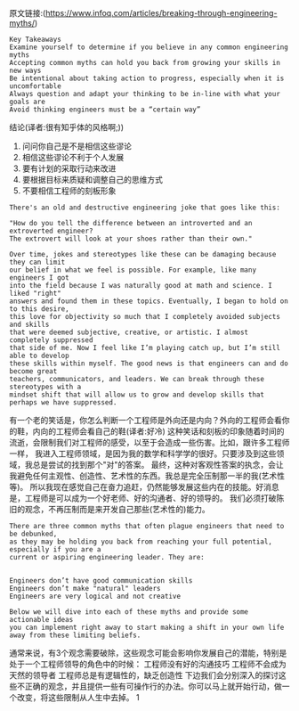 原文链接:(https://www.infoq.com/articles/breaking-through-engineering-myths/)

```
Key Takeaways
Examine yourself to determine if you believe in any common engineering myths
Accepting common myths can hold you back from growing your skills in new ways
Be intentional about taking action to progress, especially when it is uncomfortable
Always question and adapt your thinking to be in-line with what your goals are
Avoid thinking engineers must be a “certain way”
```

结论(译者:很有知乎体的风格啊;))
1. 问问你自己是不是相信这些谬论
2. 相信这些谬论不利于个人发展
3. 要有计划的采取行动来改进
4. 要根据目标来质疑和调整自己的思维方式
5. 不要相信工程师的刻板形象

```
There's an old and destructive engineering joke that goes like this:

"How do you tell the difference between an introverted and an extroverted engineer?
The extrovert will look at your shoes rather than their own."

Over time, jokes and stereotypes like these can be damaging because they can limit
our belief in what we feel is possible. For example, like many engineers I got
into the field because I was naturally good at math and science. I liked "right"
answers and found them in these topics. Eventually, I began to hold on to this desire,
this love for objectivity so much that I completely avoided subjects and skills
that were deemed subjective, creative, or artistic. I almost completely suppressed
that side of me. Now I feel like I’m playing catch up, but I’m still able to develop
these skills within myself. The good news is that engineers can and do become great
teachers, communicators, and leaders. We can break through these stereotypes with a
mindset shift that will allow us to grow and develop skills that perhaps we have suppressed.
```

有一个老的笑话是，你怎么判断一个工程师是外向还是内向？外向的工程师会看你的鞋，内向的工程师会看自己的鞋(译者:好冷)
这种笑话和刻板的印象随着时间的流逝，会限制我们对工程师的感受，以至于会造成一些伤害。比如，跟许多工程师一样，
我进入工程师领域，是因为我的数学和科学学的很好。只要涉及到这些领域，我总是尝试的找到那个"对"的答案。
最终，这种对客观性答案的执念，会让我避免任何主观性、创造性、艺术性的东西。我总是完全压制那一半的我(艺术性等)。
所以我现在感觉自己在奋力追赶，仍然能够发展这些内在的技能。好消息是，工程师是可以成为一个好老师、好的沟通者、好的领导的。
我们必须打破陈旧的观念，不再压制而是来开发自己那些(艺术性的)能力。

```
There are three common myths that often plague engineers that need to be debunked,
as they may be holding you back from reaching your full potential, especially if you are a
current or aspiring engineering leader. They are:


Engineers don’t have good communication skills
Engineers don’t make "natural" leaders
Engineers are very logical and not creative

Below we will dive into each of these myths and provide some actionable ideas
you can implement right away to start making a shift in your own life away from these limiting beliefs.
```
通常来说，有3个观念需要破除，这些观念可能会影响你发展自己的潜能，特别是处于一个工程师领导的角色中的时候：
工程师没有好的沟通技巧
工程师不会成为天然的领导者
工程师总是有逻辑性的，缺乏创造性
下边我们会分别深入的探讨这些不正确的观念，并且提供一些有可操作行的办法。你可以马上就开始行动，做一个改变，将这些限制从人生中去掉。
1
